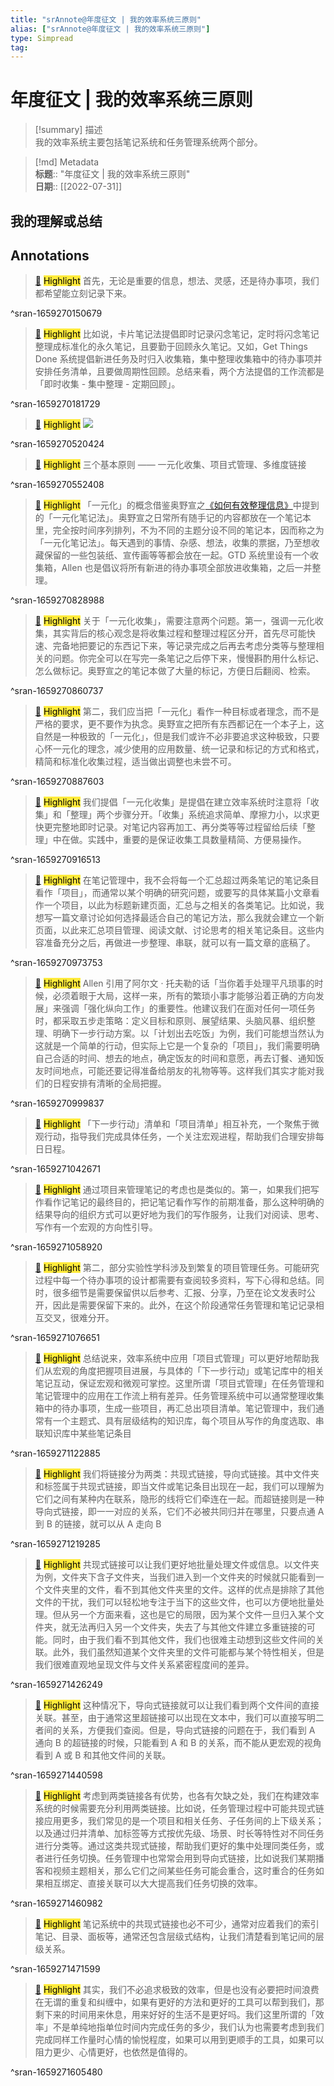 ```yaml
---
title: "srAnnote@年度征文 | 我的效率系统三原则"
alias: ["srAnnote@年度征文 | 我的效率系统三原则"]
type: Simpread
tag: 
---
```


# 年度征文 | 我的效率系统三原则

> [!summary] 描述  
> 我的效率系统主要包括笔记系统和任务管理系统两个部分。

> [!md] Metadata  
> **标题**:: "年度征文 | 我的效率系统三原则"  
> **日期**:: [[2022-07-31]]  

## 我的理解或总结

## Annotations

> [📌](<http://localhost:7026/reading/19#id=1659270150679>) <mark style="background-color: #ffeb3b">Highlight</mark> 
> 首先，无论是重要的信息，想法、灵感，还是待办事项，我们都希望能立刻记录下来。

^sran-1659270150679


> [📌](<http://localhost:7026/reading/19#id=1659270181729>) <mark style="background-color: #ffeb3b">Highlight</mark> 
> 比如说，卡片笔记法提倡即时记录闪念笔记，定时将闪念笔记整理成标准化的永久笔记，且要勤于回顾永久笔记。又如，Get Things Done 系统提倡新进任务及时归入收集箱，集中整理收集箱中的待办事项并安排任务清单，且要做周期性回顾。总结来看，两个方法提倡的工作流都是「即时收集 - 集中整理 - 定期回顾」。

^sran-1659270181729


> [📌](<http://localhost:7026/reading/19#id=1659270520424>) <mark style="background-color: #ffeb3b">Highlight</mark> 
> ![](https://cdn.sspai.com/2022/02/28/article/dd84f9633f1567c4f8e2c37d3b204221)

^sran-1659270520424


> [📌](<http://localhost:7026/reading/19#id=1659270552408>) <mark style="background-color: #ffeb3b">Highlight</mark> 
> 三个基本原则 —— 一元化收集、项目式管理、多维度链接

^sran-1659270552408


> [📌](<http://localhost:7026/reading/19#id=1659270828988>) <mark style="background-color: #ffeb3b">Highlight</mark> 
> 「一元化」的概念借鉴奥野宣之[《如何有效整理信息》](https://book.douban.com/subject/27131763)中提到的「一元化笔记法」。奥野宣之日常所有随手记的内容都放在一个笔记本里，完全按时间序列排列，不为不同的主题分设不同的笔记本，因而称之为「一元化笔记法」。每天遇到的事情、杂感、想法，收集的票据，乃至想收藏保留的一些包装纸、宣传画等等都会放在一起。GTD 系统里设有一个收集箱，Allen 也是倡议将所有新进的待办事项全部放进收集箱，之后一并整理。

^sran-1659270828988


> [📌](<http://localhost:7026/reading/19#id=1659270860737>) <mark style="background-color: #ffeb3b">Highlight</mark> 
> 关于「一元化收集」，需要注意两个问题。第一，强调一元化收集，其实背后的核心观念是将收集过程和整理过程区分开，首先尽可能快速、完备地把要记的东西记下来，等记录完成之后再去考虑分类等与整理相关的问题。你完全可以在写完一条笔记之后停下来，慢慢斟酌用什么标记、怎么做标记。奥野宣之的笔记本做了大量的标记，方便日后翻阅、检索。

^sran-1659270860737


> [📌](<http://localhost:7026/reading/19#id=1659270887603>) <mark style="background-color: #ffeb3b">Highlight</mark> 
> 第二，我们应当把「一元化」看作一种目标或者理念，而不是严格的要求，更不要作为执念。奥野宣之把所有东西都记在一个本子上，这自然是一种极致的「一元化」，但是我们或许不必非要追求这种极致，只要心怀一元化的理念，减少使用的应用数量、统一记录和标记的方式和格式，精简和标准化收集过程，适当做出调整也未尝不可。

^sran-1659270887603


> [📌](<http://localhost:7026/reading/19#id=1659270916513>) <mark style="background-color: #ffeb3b">Highlight</mark> 
> 我们提倡「一元化收集」是提倡在建立效率系统时注意将「收集」和「整理」两个步骤分开。「收集」系统追求简单、摩擦力小，以求更快更完整地即时记录。对笔记内容再加工、再分类等等过程留给后续「整理」中在做。实践中，重要的是保证收集工具数量精简、方便易操作。

^sran-1659270916513


> [📌](<http://localhost:7026/reading/19#id=1659270973753>) <mark style="background-color: #ffeb3b">Highlight</mark> 
> 在笔记管理中，我不会将每一个汇总超过两条笔记的笔记条目看作「项目」，而通常以某个明确的研究问题，或要写的具体某篇小文章看作一个项目，以此为标题新建页面，汇总与之相关的各类笔记。比如说，我想写一篇文章讨论如何选择最适合自己的笔记方法，那么我就会建立一个新页面，以此来汇总项目管理、阅读文献、讨论思考的相关笔记条目。这些内容准备充分之后，再做进一步整理、串联，就可以有一篇文章的底稿了。

^sran-1659270973753


> [📌](<http://localhost:7026/reading/19#id=1659270999837>) <mark style="background-color: #ffeb3b">Highlight</mark> 
> Allen 引用了阿尔文 · 托夫勒的话「当你着手处理平凡琐事的时候，必须着眼于大局，这样一来，所有的繁琐小事才能够沿着正确的方向发展」来强调「强化纵向工作」的重要性。他建议我们在面对任何一项任务时，都采取五步走策略：定义目标和原则、展望结果、头脑风暴、组织整理、明确下一步行动方案。以「计划出去吃饭」为例，我们可能想当然认为这就是一个简单的行动，但实际上它是一个复杂的「项目」，我们需要明确自己合适的时间、想去的地点，确定饭友的时间和意愿，再去订餐、通知饭友时间地点，可能还要记得准备给朋友的礼物等等。这样我们其实才能对我们的日程安排有清晰的全局把握。

^sran-1659270999837


> [📌](<http://localhost:7026/reading/19#id=1659271042671>) <mark style="background-color: #ffeb3b">Highlight</mark> 
> 「下一步行动」清单和「项目清单」相互补充，一个聚焦于微观行动，指导我们完成具体任务，一个关注宏观进程，帮助我们合理安排每日日程。

^sran-1659271042671


> [📌](<http://localhost:7026/reading/19#id=1659271058920>) <mark style="background-color: #ffeb3b">Highlight</mark> 
> 通过项目来管理笔记的考虑也是类似的。第一，如果我们把写作看作记笔记的最终目的，把记笔记看作写作的前期准备，那么这种明确的结果导向的组织方式可以更好地为我们的写作服务，让我们对阅读、思考、写作有一个宏观的方向性引导。

^sran-1659271058920


> [📌](<http://localhost:7026/reading/19#id=1659271076651>) <mark style="background-color: #ffeb3b">Highlight</mark> 
> 第二，部分实验性学科涉及到繁复的项目管理任务。可能研究过程中每一个待办事项的设计都需要有查阅较多资料，写下心得和总结。同时，很多细节是需要保留供以后参考、汇报、分享，乃至在论文发表时公开，因此是需要保留下来的。此外，在这个阶段通常任务管理和笔记记录相互交叉，很难分开。

^sran-1659271076651


> [📌](<http://localhost:7026/reading/19#id=1659271122885>) <mark style="background-color: #ffeb3b">Highlight</mark> 
> 总结说来，效率系统中应用「项目式管理」可以更好地帮助我们从宏观的角度把握项目进展，与具体的「下一步行动」或笔记库中的相关笔记互动，保证宏观和微观可掌控。这里所谓「项目式管理」在任务管理和笔记管理中的应用在工作流上稍有差异。任务管理系统中可以通常整理收集箱中的待办事项，生成一些项目，再汇总出项目清单。笔记管理中，我们通常有一个主题式、具有层级结构的知识库，每个项目从写作的角度选取、串联知识库中某些笔记条目

^sran-1659271122885


> [📌](<http://localhost:7026/reading/19#id=1659271219285>) <mark style="background-color: #ffeb3b">Highlight</mark> 
> 我们将链接分为两类：共现式链接，导向式链接。其中文件夹和标签属于共现式链接，即当文件或笔记条目出现在一起，我们可以理解为它们之间有某种内在联系，隐形的线将它们牵连在一起。而超链接则是一种导向式链接，即一一对应的关系，它们不必被共同归并在哪里，只要点通 A 到 B 的链接，就可以从 A 走向 B

^sran-1659271219285


> [📌](<http://localhost:7026/reading/19#id=1659271426249>) <mark style="background-color: #ffeb3b">Highlight</mark> 
> 共现式链接可以让我们更好地批量处理文件或信息。以文件夹为例，文件夹下含子文件夹，当我们进入到一个文件夹的时候就只能看到一个文件夹里的文件，看不到其他文件夹里的文件。这样的优点是排除了其他文件的干扰，我们可以轻松地专注于当下的这些文件，也可以方便地批量处理。但从另一个方面来看，这也是它的局限，因为某个文件一旦归入某个文件夹，就无法再归入另一个文件夹，失去了与其他文件建立多重链接的可能。同时，由于我们看不到其他文件，我们也很难主动想到这些文件间的关联。此外，我们虽然知道某个文件夹里的文件可能都与某个特性相关，但是我们很难直观地呈现文件与文件关系紧密程度间的差异。

^sran-1659271426249


> [📌](<http://localhost:7026/reading/19#id=1659271440598>) <mark style="background-color: #ffeb3b">Highlight</mark> 
> 这种情况下，导向式链接就可以让我们看到两个文件间的直接关联。甚至，由于通常这里超链接可以出现在文本中，我们可以直接写明二者间的关系，方便我们查阅。但是，导向式链接的问题在于，我们看到 A 通向 B 的超链接的时候，只能看到 A 和 B 的关系，而不能从更宏观的视角看到 A 或 B 和其他文件间的关联。

^sran-1659271440598


> [📌](<http://localhost:7026/reading/19#id=1659271460982>) <mark style="background-color: #ffeb3b">Highlight</mark> 
> 考虑到两类链接各有优势，也各有欠缺之处，我们在构建效率系统的时候需要充分利用两类链接。比如说，任务管理过程中可能共现式链接应用更多，我们常见的是一个项目和相关任务、子任务间的上下级关系；以及通过归并清单、加标签等方式按优先级、场景、时长等特性对不同任务进行分类等。通过这类共现式链接，帮助我们更好的集中处理同类任务，或者进行任务切换。任务管理中也常常会用到导向式链接，比如说我们某期播客和视频主题相关，那么它们之间某些任务可能会重合，这时重合的任务如果相互绑定、直接关联可以大大提高我们任务切换的效率。

^sran-1659271460982


> [📌](<http://localhost:7026/reading/19#id=1659271471599>) <mark style="background-color: #ffeb3b">Highlight</mark> 
> 笔记系统中的共现式链接也必不可少，通常对应着我们的索引笔记、目录、面板等，通常还包含层级式结构，让我们清楚看到笔记间的层级关系。

^sran-1659271471599


> [📌](<http://localhost:7026/reading/19#id=1659271605480>) <mark style="background-color: #ffeb3b">Highlight</mark> 
> 其实，我们不必追求极致的效率，但是也没有必要把时间浪费在无谓的重复和纠缠中，如果有更好的方法和更好的工具可以帮到我们，那剩下来的时间用来休息，用来好好的生活不是更好吗。我们这里所谓的「效率」不是单纯地指单位时间内完成任务的多少，我们认为也需要考虑到我们完成同样工作量时心情的愉悦程度，如果可以用到更顺手的工具，如果可以阻力更少、心情更好，也依然是值得的。

^sran-1659271605480




